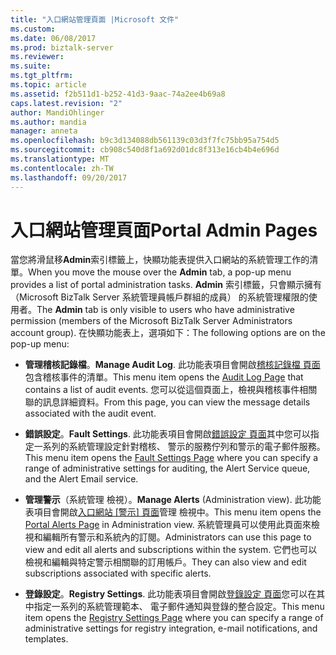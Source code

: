 ```yaml
---
title: "入口網站管理頁面 |Microsoft 文件"
ms.custom: 
ms.date: 06/08/2017
ms.prod: biztalk-server
ms.reviewer: 
ms.suite: 
ms.tgt_pltfrm: 
ms.topic: article
ms.assetid: f2b511d1-b252-41d3-9aac-74a2ee4b69a8
caps.latest.revision: "2"
author: MandiOhlinger
ms.author: mandia
manager: anneta
ms.openlocfilehash: b9c3d134088db561139c03d3f7fc75bb95a754d5
ms.sourcegitcommit: cb908c540d8f1a692d01dc8f313e16cb4b4e696d
ms.translationtype: MT
ms.contentlocale: zh-TW
ms.lasthandoff: 09/20/2017
---
```

# <a name="portal-admin-pages"></a><span data-ttu-id="c500e-102">入口網站管理頁面</span><span class="sxs-lookup"><span data-stu-id="c500e-102">Portal Admin Pages</span></span>
<span data-ttu-id="c500e-103">當您將滑鼠移**Admin**索引標籤上，快顯功能表提供入口網站的系統管理工作的清單。</span><span class="sxs-lookup"><span data-stu-id="c500e-103">When you move the mouse over the **Admin** tab, a pop-up menu provides a list of portal administration tasks.</span></span> <span data-ttu-id="c500e-104">**Admin**  索引標籤，只會顯示擁有 （Microsoft BizTalk Server 系統管理員帳戶群組的成員） 的系統管理權限的使用者。</span><span class="sxs-lookup"><span data-stu-id="c500e-104">The **Admin** tab is only visible to users who have administrative permission (members of the Microsoft BizTalk Server Administrators account group).</span></span> <span data-ttu-id="c500e-105">在快顯功能表上，選項如下：</span><span class="sxs-lookup"><span data-stu-id="c500e-105">The following options are on the pop-up menu:</span></span>  
  
-   <span data-ttu-id="c500e-106">**管理稽核記錄檔**。</span><span class="sxs-lookup"><span data-stu-id="c500e-106">**Manage Audit Log**.</span></span> <span data-ttu-id="c500e-107">此功能表項目會開啟[稽核記錄檔 頁面](../esb-toolkit/audit-log-page.md)包含稽核事件的清單。</span><span class="sxs-lookup"><span data-stu-id="c500e-107">This menu item opens the [Audit Log Page](../esb-toolkit/audit-log-page.md) that contains a list of audit events.</span></span> <span data-ttu-id="c500e-108">您可以從這個頁面上，檢視與稽核事件相關聯的訊息詳細資料。</span><span class="sxs-lookup"><span data-stu-id="c500e-108">From this page, you can view the message details associated with the audit event.</span></span>  
  
-   <span data-ttu-id="c500e-109">**錯誤設定**。</span><span class="sxs-lookup"><span data-stu-id="c500e-109">**Fault Settings**.</span></span> <span data-ttu-id="c500e-110">此功能表項目會開啟[錯誤設定 頁面](../esb-toolkit/fault-settings-page.md)其中您可以指定一系列的系統管理設定針對稽核、 警示的服務佇列和警示的電子郵件服務。</span><span class="sxs-lookup"><span data-stu-id="c500e-110">This menu item opens the [Fault Settings Page](../esb-toolkit/fault-settings-page.md) where you can specify a range of administrative settings for auditing, the Alert Service queue, and the Alert Email service.</span></span>  
  
-   <span data-ttu-id="c500e-111">**管理警示**（系統管理 檢視）。</span><span class="sxs-lookup"><span data-stu-id="c500e-111">**Manage Alerts** (Administration view).</span></span> <span data-ttu-id="c500e-112">此功能表項目會開啟[入口網站 [警示] 頁面](../esb-toolkit/portal-alerts-page.md)管理 檢視中。</span><span class="sxs-lookup"><span data-stu-id="c500e-112">This menu item opens the [Portal Alerts Page](../esb-toolkit/portal-alerts-page.md) in Administration view.</span></span> <span data-ttu-id="c500e-113">系統管理員可以使用此頁面來檢視和編輯所有警示和系統內的訂閱。</span><span class="sxs-lookup"><span data-stu-id="c500e-113">Administrators can use this page to view and edit all alerts and subscriptions within the system.</span></span> <span data-ttu-id="c500e-114">它們也可以檢視和編輯與特定警示相關聯的訂用帳戶。</span><span class="sxs-lookup"><span data-stu-id="c500e-114">They can also view and edit subscriptions associated with specific alerts.</span></span>  
  
-   <span data-ttu-id="c500e-115">**登錄設定**。</span><span class="sxs-lookup"><span data-stu-id="c500e-115">**Registry Settings**.</span></span> <span data-ttu-id="c500e-116">此功能表項目會開啟[登錄設定 頁面](../esb-toolkit/registry-settings-page.md)您可以在其中指定一系列的系統管理範本、 電子郵件通知與登錄的整合設定。</span><span class="sxs-lookup"><span data-stu-id="c500e-116">This menu item opens the [Registry Settings Page](../esb-toolkit/registry-settings-page.md) where you can specify a range of administrative settings for registry integration, e-mail notifications, and templates.</span></span>